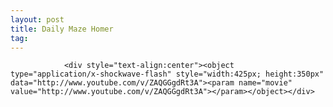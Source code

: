 ```yaml
---
layout: post
title: Daily Maze Homer
tag: 
---
```



                <div style="text-align:center"><object type="application/x-shockwave-flash" style="width:425px; height:350px" data="http://www.youtube.com/v/ZAQGGgdRt3A"><param name="movie" value="http://www.youtube.com/v/ZAQGGgdRt3A"></param></object></div>
            
